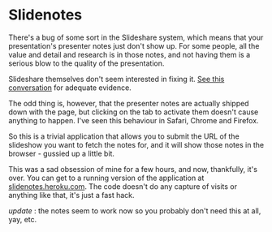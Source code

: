 # Slidenotes

There's a bug of some sort in the Slideshare system, which means that your presentation's presenter notes just don't show up. For some people, all the value and detail and research is in those notes, and not having them is a serious blow to the quality of the presentation.

Slideshare themselves don't seem interested in fixing it. [See this conversation](http://help.slideshare.com/entries/302553) for adequate evidence.

The odd thing is, however, that the presenter notes are actually shipped down with the page, but clicking on the tab to activate them doesn't cause anything to happen. I've seen this behaviour in Safari, Chrome and Firefox. 

So this is a trivial application that allows you to submit the URL of the slideshow you want to fetch the notes for, and it will show those notes in the browser - gussied up a little bit.

This was a sad obsession of mine for a few hours, and now, thankfully, it's over. You can get to a running version of the application at [slidenotes.heroku.com](http://slidenotes.heroku.com). The code doesn't do any capture of visits or anything like that, it's just a fast hack.

*update* : the notes seem to work now so you probably don't need this at all, yay, etc.
